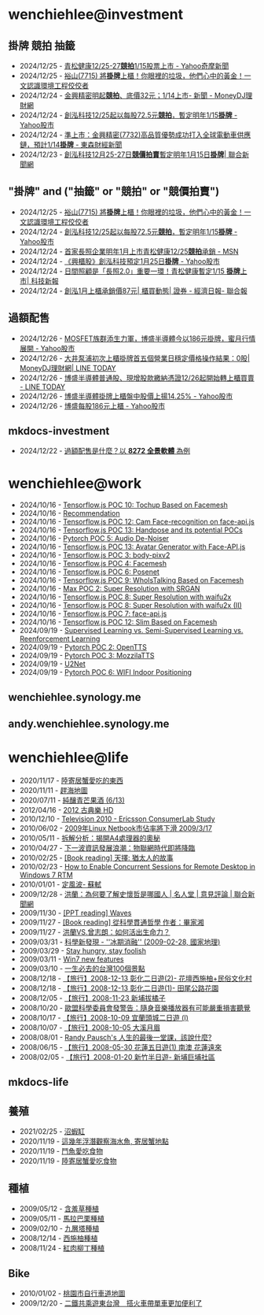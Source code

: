 # wenchiehlee@investment 
## 掛牌 競拍 抽籤 

<!-- _feedinvestment1_ start -->
- 2024/12/25 - [青松健康12/25-27<b>競拍</b>1/15股票上市 - Yahoo奇摩新聞](https://www.google.com/url?rct=j&sa=t&url=https://tw.news.yahoo.com/%25E9%259D%2592%25E6%259D%25BE%25E5%2581%25A5%25E5%25BA%25B712-25-27%25E7%25AB%25B6%25E6%258B%258D-1-15%25E8%2582%25A1%25E7%25A5%25A8%25E4%25B8%258A%25E5%25B8%2582-172837524.html&ct=ga&cd=CAIyIDQxYmVhYTFmNmEwMzBlM2I6Y29tLnR3OnpoLVRXOlRX&usg=AOvVaw2uz5c5y7K-wIaWbaYEV07z)
- 2024/12/25 - [裕山(7715) 將<b>掛牌</b>上櫃！你眼裡的垃圾，他們心中的黃金！一文認識環境工程佼佼者](https://www.google.com/url?rct=j&sa=t&url=https://www.sinotrade.com.tw/richclub/craftsman_talk/video/%25E8%25A3%2595%25E5%25B1%25B1-7715--%25E5%25B0%2587%25E6%258E%259B%25E7%2589%258C%25E4%25B8%258A%25E6%25AB%2583-%25E4%25BD%25A0%25E7%259C%25BC%25E8%25A3%25A1%25E7%259A%2584%25E5%259E%2583%25E5%259C%25BE-%25E4%25BB%2596%25E5%2580%2591%25E5%25BF%2583%25E4%25B8%25AD%25E7%259A%2584%25E9%25BB%2583%25E9%2587%2591-%25E4%25B8%2580%25E6%2596%2587%25E8%25AA%258D%25E8%25AD%2598%25E7%2592%25B0%25E5%25A2%2583%25E5%25B7%25A5%25E7%25A8%258B%25E4%25BD%25BC%25E4%25BD%25BC%25E8%2580%2585-%25E5%25BD%25B1%25E7%2589%2587%25E7%259C%258B%25E7%25B6%2593%25E7%2587%259F%25E9%259A%258E%25E5%25B1%25A4-IPO%25E7%25AB%25B6%25E6%258B%258D%25E6%25B5%2581%25E7%25A8%258B%25E5%25A0%25B1%25E4%25BD%25A0%25E7%259F%25A5-6763776b1b37082db039439e&ct=ga&cd=CAIyIDQxYmVhYTFmNmEwMzBlM2I6Y29tLnR3OnpoLVRXOlRX&usg=AOvVaw29mRjhdIh1NIlaFe4C9DKd)
- 2024/12/24 - [金興精密明起<b>競拍</b>、底價32元；1/14上市- 新聞 - MoneyDJ理財網](https://www.google.com/url?rct=j&sa=t&url=https://www.moneydj.com/kmdj/news/newsviewer.aspx%3Fa%3Db8d6e83e-62e9-4ac8-a870-2873e24c4dfb&ct=ga&cd=CAIyIDQxYmVhYTFmNmEwMzBlM2I6Y29tLnR3OnpoLVRXOlRX&usg=AOvVaw2MP_dQut4ow-zbSCWua6mp)
- 2024/12/24 - [創泓科技12/25起以每股72.5元<b>競拍</b>，暫定明年1/15<b>掛牌</b> - Yahoo股市](https://www.google.com/url?rct=j&sa=t&url=https://tw.stock.yahoo.com/news/%25E5%2589%25B5%25E6%25B3%2593%25E7%25A7%2591%25E6%258A%258012-25%25E8%25B5%25B7%25E4%25BB%25A5%25E6%25AF%258F%25E8%2582%25A172-5%25E5%2585%2583%25E7%25AB%25B6%25E6%258B%258D-%25E6%259A%25AB%25E5%25AE%259A%25E6%2598%258E%25E5%25B9%25B41-15%25E6%258E%259B%25E7%2589%258C-232658525.html&ct=ga&cd=CAIyIDQxYmVhYTFmNmEwMzBlM2I6Y29tLnR3OnpoLVRXOlRX&usg=AOvVaw1-JNzUrKaEPf5wM1R01OT9)
- 2024/12/24 - [準上市：金興精密(7732)高品質優勢成功打入全球電動車供應鏈，預計1/14<b>掛牌</b> - 東森財經新聞](https://www.google.com/url?rct=j&sa=t&url=https://fnc.ebc.net.tw/fncnews/else/181763&ct=ga&cd=CAIyIDQxYmVhYTFmNmEwMzBlM2I6Y29tLnR3OnpoLVRXOlRX&usg=AOvVaw28i6hcXrRe_Ur5Dshoug-T)
- 2024/12/23 - [創泓科技12月25-27日<b>競價拍賣</b>暫定明年1月15日<b>掛牌</b>| 聯合新聞網](https://www.google.com/url?rct=j&sa=t&url=https://udn.com/news/story/7254/8443936&ct=ga&cd=CAIyIDQxYmVhYTFmNmEwMzBlM2I6Y29tLnR3OnpoLVRXOlRX&usg=AOvVaw2ito76brNmtINhEad54Hnh)
<!-- _feedinvestment1_ end -->

## "掛牌" and ("抽籤" or "競拍" or "競價拍賣")

<!-- _feedinvestment1_1_ start -->
- 2024/12/25 - [裕山(7715) 將<b>掛牌</b>上櫃！你眼裡的垃圾，他們心中的黃金！一文認識環境工程佼佼者](https://www.google.com/url?rct=j&sa=t&url=https://www.sinotrade.com.tw/richclub/craftsman_talk/video/%25E8%25A3%2595%25E5%25B1%25B1-7715--%25E5%25B0%2587%25E6%258E%259B%25E7%2589%258C%25E4%25B8%258A%25E6%25AB%2583-%25E4%25BD%25A0%25E7%259C%25BC%25E8%25A3%25A1%25E7%259A%2584%25E5%259E%2583%25E5%259C%25BE-%25E4%25BB%2596%25E5%2580%2591%25E5%25BF%2583%25E4%25B8%25AD%25E7%259A%2584%25E9%25BB%2583%25E9%2587%2591-%25E4%25B8%2580%25E6%2596%2587%25E8%25AA%258D%25E8%25AD%2598%25E7%2592%25B0%25E5%25A2%2583%25E5%25B7%25A5%25E7%25A8%258B%25E4%25BD%25BC%25E4%25BD%25BC%25E8%2580%2585-%25E5%25BD%25B1%25E7%2589%2587%25E7%259C%258B%25E7%25B6%2593%25E7%2587%259F%25E9%259A%258E%25E5%25B1%25A4-IPO%25E7%25AB%25B6%25E6%258B%258D%25E6%25B5%2581%25E7%25A8%258B%25E5%25A0%25B1%25E4%25BD%25A0%25E7%259F%25A5-6763776b1b37082db039439e&ct=ga&cd=CAIyIjQxYmVhYTFmNmEwMzBlM2I6Y29tLnR3OnpoLVRXOlRXOkw&usg=AOvVaw29mRjhdIh1NIlaFe4C9DKd)
- 2024/12/24 - [創泓科技12/25起以每股72.5元<b>競拍</b>，暫定明年1/15<b>掛牌</b> - Yahoo股市](https://www.google.com/url?rct=j&sa=t&url=https://tw.stock.yahoo.com/news/%25E5%2589%25B5%25E6%25B3%2593%25E7%25A7%2591%25E6%258A%258012-25%25E8%25B5%25B7%25E4%25BB%25A5%25E6%25AF%258F%25E8%2582%25A172-5%25E5%2585%2583%25E7%25AB%25B6%25E6%258B%258D-%25E6%259A%25AB%25E5%25AE%259A%25E6%2598%258E%25E5%25B9%25B41-15%25E6%258E%259B%25E7%2589%258C-232658525.html&ct=ga&cd=CAIyIjQxYmVhYTFmNmEwMzBlM2I6Y29tLnR3OnpoLVRXOlRXOkw&usg=AOvVaw1-JNzUrKaEPf5wM1R01OT9)
- 2024/12/24 - [首家長照企業明年1月上市青松健康12/25<b>競拍</b>承銷 - MSN](https://www.google.com/url?rct=j&sa=t&url=https://www.msn.com/zh-tw/money/topstories/%25E9%25A6%2596%25E5%25AE%25B6%25E9%2595%25B7%25E7%2585%25A7%25E4%25BC%2581%25E6%25A5%25AD%25E6%2598%258E%25E5%25B9%25B41%25E6%259C%2588%25E4%25B8%258A%25E5%25B8%2582-%25E9%259D%2592%25E6%259D%25BE%25E5%2581%25A5%25E5%25BA%25B712-25%25E7%25AB%25B6%25E6%258B%258D%25E6%2589%25BF%25E9%258A%25B7/ar-AA1wlV0K%3Focid%3Dfinance-verthp-feeds&ct=ga&cd=CAIyIjQxYmVhYTFmNmEwMzBlM2I6Y29tLnR3OnpoLVRXOlRXOkw&usg=AOvVaw0tt_aZf91uRQTpO5R7Q1w_)
- 2024/12/24 - [《興櫃股》創泓科技預定1月25日<b>掛牌</b> - Yahoo股市](https://www.google.com/url?rct=j&sa=t&url=https://tw.stock.yahoo.com/news/%25E8%2588%2588%25E6%25AB%2583%25E8%2582%25A1-%25E5%2589%25B5%25E6%25B3%2593%25E7%25A7%2591%25E6%258A%2580-%25E9%25A0%2590%25E5%25AE%259A1%25E6%259C%258825%25E6%2597%25A5%25E6%258E%259B%25E7%2589%258C-235401316.html&ct=ga&cd=CAIyIjQxYmVhYTFmNmEwMzBlM2I6Y29tLnR3OnpoLVRXOlRXOkw&usg=AOvVaw2hq1tduRn55iSbhHErTEKW)
- 2024/12/24 - [日間照顧是「長照2.0」重要一環！青松健康暫定1/15 <b>掛牌</b>上市| 科技新報](https://www.google.com/url?rct=j&sa=t&url=https://today.line.me/tw/v2/article/JPWW9D3&ct=ga&cd=CAIyIjQxYmVhYTFmNmEwMzBlM2I6Y29tLnR3OnpoLVRXOlRXOkw&usg=AOvVaw36ObplbndQ73a-VNakm9q-)
- 2024/12/24 - [創泓1月上櫃承銷價87元| 櫃買動態| 證券 - 經濟日報- 聯合報](https://www.google.com/url?rct=j&sa=t&url=https://money.udn.com/money/story/11074/8444355&ct=ga&cd=CAIyIjQxYmVhYTFmNmEwMzBlM2I6Y29tLnR3OnpoLVRXOlRXOkw&usg=AOvVaw3d6xfNtVVE69xPtCkFIrX3)
<!-- _feedinvestment1_1_ end -->

## 過額配售 
<!-- _feedinvestment2_ start -->
- 2024/12/26 - [MOSFET族群添生力軍，博盛半導體今以186元掛牌，蜜月行情展開 - Yahoo股市](https://www.google.com/url?rct=j&sa=t&url=https://tw.stock.yahoo.com/news/mosfet%25E6%2597%258F%25E7%25BE%25A4%25E6%25B7%25BB%25E7%2594%259F%25E5%258A%259B%25E8%25BB%258D-%25E5%258D%259A%25E7%259B%259B%25E5%258D%258A%25E5%25B0%258E%25E9%25AB%2594%25E4%25BB%258A%25E4%25BB%25A5186%25E5%2585%2583%25E6%258E%259B%25E7%2589%258C-%25E8%259C%259C%25E6%259C%2588%25E8%25A1%258C%25E6%2583%2585%25E5%25B1%2595%25E9%2596%258B-031654978.html&ct=ga&cd=CAIyIDdhMWZmN2RkNDBhZjFjMzk6Y29tLnR3OnpoLVRXOlRX&usg=AOvVaw2DJEE6442uV0Ynwl0JPTlm)
- 2024/12/26 - [大井泵浦初次上櫃掛牌首五個營業日穩定價格操作結果：0股| MoneyDJ理財網| LINE TODAY](https://www.google.com/url?rct=j&sa=t&url=https://today.line.me/tw/v2/article/qoXgZjy&ct=ga&cd=CAIyIDdhMWZmN2RkNDBhZjFjMzk6Y29tLnR3OnpoLVRXOlRX&usg=AOvVaw2Myv9gbCCeiC6_TUW9WFNv)
- 2024/12/26 - [博盛半導體普通股、現增股款繳納憑證12/26起開始轉上櫃買賣 - LINE TODAY](https://www.google.com/url?rct=j&sa=t&url=https://today.line.me/tw/v2/article/NvL253P&ct=ga&cd=CAIyIDdhMWZmN2RkNDBhZjFjMzk6Y29tLnR3OnpoLVRXOlRX&usg=AOvVaw05DsMgA0WYzh2OeWoCGMz3)
- 2024/12/26 - [博盛半導體掛牌上櫃盤中股價上揚14.25% - Yahoo股市](https://www.google.com/url?rct=j&sa=t&url=https://tw.stock.yahoo.com/news/%25E5%258D%259A%25E7%259B%259B%25E5%258D%258A%25E5%25B0%258E%25E9%25AB%2594%25E6%258E%259B%25E7%2589%258C%25E4%25B8%258A%25E6%25AB%2583-%25E7%259B%25A4%25E4%25B8%25AD%25E8%2582%25A1%25E5%2583%25B9%25E4%25B8%258A%25E6%258F%259A14-25-020325718.html&ct=ga&cd=CAIyIDdhMWZmN2RkNDBhZjFjMzk6Y29tLnR3OnpoLVRXOlRX&usg=AOvVaw2S5HOgSU2UwUMzOLELBci8)
- 2024/12/26 - [博盛每股186元上櫃 - Yahoo股市](https://www.google.com/url?rct=j&sa=t&url=https://tw.stock.yahoo.com/news/%25E5%258D%259A%25E7%259B%259B%25E6%25AF%258F%25E8%2582%25A1186%25E5%2585%2583-%25E4%25B8%258A%25E6%25AB%2583-201000492.html&ct=ga&cd=CAIyIDdhMWZmN2RkNDBhZjFjMzk6Y29tLnR3OnpoLVRXOlRX&usg=AOvVaw1E_w5uZ8HyHCalaTZyjMWI)
<!-- _feedinvestment2_ end -->

## mkdocs-investment
<!-- _feedinvestment3_ start -->
- 2024/12/22 - [過額配售是什麼？以 **8272 全景軟體** 為例](https://wenchiehlee-investment.github.io/blog/2024/10/%E9%81%8E%E9%A1%8D%E9%85%8D%E5%94%AE%E6%98%AF%E4%BB%80%E9%BA%BC%E4%BB%A5-8272-%E5%85%A8%E6%99%AF%E8%BB%9F%E9%AB%94-%E7%82%BA%E4%BE%8B/)
<!-- _feedinvestment3_ end -->

# wenchiehlee@work
<!-- _feedwork_ start -->
- 2024/10/16 - [Tensorflow.js POC 10: Tochup Based on Facemesh](https://wenchiehlee.github.io/mkdocs/blog/2020/07/tensorflowjs-poc-10-tochup-based-on-facemesh/)
- 2024/10/16 - [Recommendation](https://wenchiehlee.github.io/mkdocs/blog/2020/08/recommendation/)
- 2024/10/16 - [Tensorflow.js POC 12: Cam Face-recognition on face-api.js](https://wenchiehlee.github.io/mkdocs/blog/2020/06/tensorflowjs-poc-12-cam-face-recognition-on-face-apijs/)
- 2024/10/16 - [Tensorflow.js POC 13: Handpose and its potential POCs](https://wenchiehlee.github.io/mkdocs/blog/2020/08/tensorflowjs-poc-13-handpose-and-its-potential-pocs/)
- 2024/10/16 - [Pytorch POC 5: Audio De-Noiser](https://wenchiehlee.github.io/mkdocs/blog/2020/09/pytorch-poc-5-audio-de-noiser/)
- 2024/10/16 - [Tensorflow.js POC 13: Avatar Generator with Face-API.js](https://wenchiehlee.github.io/mkdocs/blog/2020/09/tensorflowjs-poc-13-avatar-generator-with-face-apijs/)
- 2024/10/16 - [Tensorflow.js POC 3: body-pixv2](https://wenchiehlee.github.io/mkdocs/blog/2020/06/tensorflowjs-poc-3-body-pixv2/)
- 2024/10/16 - [Tensorflow.js POC 4: Facemesh](https://wenchiehlee.github.io/mkdocs/blog/2020/06/tensorflowjs-poc-4-facemesh/)
- 2024/10/16 - [Tensorflow.js POC 6: Posenet](https://wenchiehlee.github.io/mkdocs/blog/2020/06/tensorflowjs-poc-6-posenet/)
- 2024/10/16 - [Tensorflow.js POC 9: WhoIsTalking Based on Facemesh](https://wenchiehlee.github.io/mkdocs/blog/2020/06/tensorflowjs-poc-9-whoistalking-based-on-facemesh/)
- 2024/10/16 - [Max POC 2: Super Resolution with SRGAN](https://wenchiehlee.github.io/mkdocs/blog/2020/06/max-poc-2-super-resolution-with-srgan/)
- 2024/10/16 - [Tensorflow.js POC 8: Super Resolution with waifu2x](https://wenchiehlee.github.io/mkdocs/blog/2020/06/tensorflowjs-poc-8-super-resolution-with-waifu2x/)
- 2024/10/16 - [Tensorflow.js POC 8: Super Resolution with waifu2x (II)](https://wenchiehlee.github.io/mkdocs/blog/2020/06/tensorflowjs-poc-8-super-resolution-with-waifu2x-ii/)
- 2024/10/16 - [Tensorflow.js POC 7: face-api.js](https://wenchiehlee.github.io/mkdocs/blog/2020/06/tensorflowjs-poc-7-face-apijs/)
- 2024/10/16 - [Tensorflow.js POC 12: Slim Based on Facemesh](https://wenchiehlee.github.io/mkdocs/blog/2020/07/tensorflowjs-poc-12-slim-based-on-facemesh/)
- 2024/09/19 - [Supervised Learning vs. Semi-Supervised Learning vs. Reenforcement Learning](https://wenchiehlee.github.io/mkdocs/blog/2020/07/supervised-learning-vs-semi-supervised-learning-vs-reenforcement-learning/)
- 2024/09/19 - [Pytorch POC 2: OpenTTS](https://wenchiehlee.github.io/mkdocs/blog/2020/08/pytorch-poc-2-opentts/)
- 2024/09/19 - [Pytorch POC 3: MozzilaTTS](https://wenchiehlee.github.io/mkdocs/blog/2020/08/pytorch-poc-3-mozzilatts/)
- 2024/09/19 - [U2Net](https://wenchiehlee.github.io/mkdocs/blog/2020/09/u2net/)
- 2024/09/19 - [Pytorch POC 6: WIFI Indoor Positioning](https://wenchiehlee.github.io/mkdocs/blog/2020/09/pytorch-poc-6-wifi-indoor-positioning/)
<!-- _feedwork_ end -->

## wenchiehlee.synology.me
<!-- _feedwork1_ start -->
<!-- _feedwork1_ end -->

## andy.wenchiehlee.synology.me
<!-- _feedwork2_ start -->
<!-- _feedwork2_ end -->

# wenchiehlee@life
<!-- _feedlife_ start -->
- 2020/11/17 - [陸寄居蟹愛吃的東西](https://wenchiehlee1020.medium.com/%E9%99%B8%E5%AF%84%E5%B1%85%E8%9F%B9%E6%84%9B%E5%90%83%E7%9A%84%E6%9D%B1%E8%A5%BF-b56592041d42?source=rss-3f9fbe6f3140------2)
- 2020/11/11 - [趕海地圖](https://wenchiehlee1020.medium.com/%E8%B6%95%E6%B5%B7%E5%9C%B0%E5%9C%96-6a3432ad0ed1?source=rss-3f9fbe6f3140------2)
- 2020/07/11 - [純釀青芒果酒 (6/13)](https://wenchiehlee1020.medium.com/%E7%B4%94%E9%87%80%E9%9D%92%E8%8A%92%E6%9E%9C%E9%85%92-6-13-10296871dcfe?source=rss-3f9fbe6f3140------2)
- 2012/04/16 - [2012 古典樂 HD](http://wenchiehlee.blogspot.com/2012/04/2012-hd_16.html)
- 2010/12/10 - [Television 2010 - Ericsson ConsumerLab Study](http://wenchiehlee.blogspot.com/2010/12/television-2010-ericsson-consumerlab.html)
- 2010/06/02 - [2009年Linux Netbook市佔率將下滑 2009/3/17](http://wenchiehlee.blogspot.com/2010/06/2009linux-netbook-2009317.html)
- 2010/05/11 - [拆解分析：揭開A4處理器的奧秘](http://wenchiehlee.blogspot.com/2010/05/a4.html)
- 2010/04/27 - [下一波資訊發展浪潮：物聯網時代即將降臨](http://wenchiehlee.blogspot.com/2010/04/blog-post.html)
- 2010/02/25 - [[Book reading] 天擇: 猶太人的故事](http://wenchiehlee.blogspot.com/2010/02/book-reading.html)
- 2010/02/23 - [How to Enable Concurrent Sessions for Remote Desktop in Windows 7 RTM](http://wenchiehlee.blogspot.com/2010/02/how-to-enable-concurrent-sessions-for.html)
- 2010/01/01 - [定風波- 蘇軾](http://wenchiehlee.blogspot.com/2009/12/very-good-explanation-from-reference.html)
- 2009/12/28 - [洪蘭：為何要了解史懷哲是哪國人 | 名人堂 | 意見評論 | 聯合新聞網](http://wenchiehlee.blogspot.com/2009/12/blog-post_28.html)
- 2009/11/30 - [[PPT reading] Waves](http://wenchiehlee.blogspot.com/2009/11/ppt-reading-waves.html)
- 2009/11/27 - [[Book reading] 從科學貫通哲學 作者：畢家湘](http://wenchiehlee.blogspot.com/2009/11/blog-post.html)
- 2009/11/27 - [洪蘭VS.曾志朗：如何活出生命力？](http://wenchiehlee.blogspot.com/2009/11/vs.html)
- 2009/03/31 - [科學新發現 - ''冰期消融'' (2009-02-28, 國家地理)](http://wenchiehlee.blogspot.com/2009/03/2009-02-28.html)
- 2009/03/29 - [Stay hungry, stay foolish](http://wenchiehlee.blogspot.com/2009/03/stay-hungry-stay-foolish.html)
- 2009/03/11 - [Win7 new features](http://wenchiehlee.blogspot.com/2009/03/win7-new-features.html)
- 2009/03/10 - [一生必去的台灣100個景點](http://wenchiehlee.blogspot.com/2009/03/100_10.html)
- 2008/12/18 - [【旅行】2008-12-13 彰化二日遊(2)- 花壇西施柚+民俗文化村](http://wenchiehlee.blogspot.com/2008/12/2008-12-13-2.html)
- 2008/12/18 - [【旅行】2008-12-13 彰化二日遊(1)- 田尾公路花園](http://wenchiehlee.blogspot.com/2008/12/2008-12-13.html)
- 2008/12/05 - [【旅行】2008-11-23 新埔拔橘子](http://wenchiehlee.blogspot.com/2008/12/2008-11-23.html)
- 2008/10/20 - [歐盟科學委員會發警告：隨身音樂播放器有可能嚴重損害聽覺](http://wenchiehlee.blogspot.com/2008/10/blog-post.html)
- 2008/10/17 - [【旅行】2008-10-09 宜蘭頭城二日遊 (I)](http://wenchiehlee.blogspot.com/2008/10/2008-10-09-i.html)
- 2008/10/07 - [【旅行】2008-10-05 大溪月眉](http://wenchiehlee.blogspot.com/2008/10/2008-10-05.html)
- 2008/08/01 - [Randy Pausch's 人生的最後一堂課，該說什麼?](http://wenchiehlee.blogspot.com/2008/07/randy-pauschs.html)
- 2008/06/15 - [【旅行】2008-05-30 花蓮五日遊(1) 南澳 花蓮遠來](http://wenchiehlee.blogspot.com/2008/06/2008-05-30-1.html)
- 2008/02/05 - [【旅行】2008-01-20 新竹半日遊- 新埔巨埔社區](http://wenchiehlee.blogspot.com/2008/02/2008-01-20.html)
<!-- _feedlife_ end -->

## mkdocs-life
<!-- _feedlife4_ start -->
<!-- _feedlife4_ end -->

## 養殖
<!-- _feedlife1_ start -->
- 2021/02/25 - [沼蝦缸](https://wenchiehlee.wordpress.com/2021/02/25/%e6%b2%bc%e8%9d%a6%e7%bc%b8/)
- 2020/11/19 - [這幾年浮潛觀察海水魚, 寄居蟹地點](https://wenchiehlee.wordpress.com/2020/11/19/%e9%80%99%e5%b9%be%e5%b9%b4%e6%b5%ae%e6%bd%9b%e8%a7%80%e5%af%9f%e6%b5%b7%e6%b0%b4%e9%ad%9a-%e5%af%84%e5%b1%85%e8%9f%b9%e5%9c%b0%e9%bb%9e/)
- 2020/11/19 - [鬥魚愛吃食物](https://wenchiehlee.wordpress.com/2020/11/19/%e9%ac%a5%e9%ad%9a%e6%84%9b%e5%90%83%e9%a3%9f%e7%89%a9/)
- 2020/11/19 - [陸寄居蟹愛吃食物](https://wenchiehlee.wordpress.com/2020/11/19/%e9%99%b8%e5%af%84%e5%b1%85%e8%9f%b9%e6%84%9b%e5%90%83%e9%a3%9f%e7%89%a9/)
<!-- _feedlife1_ end -->

## 種植
<!-- _feedlife2_ start -->
- 2009/05/12 - [含羞草種植](https://wenflower.blogspot.com/2009/05/blog-post_12.html)
- 2009/05/11 - [馬拉巴栗種植](https://wenflower.blogspot.com/2009/05/blog-post.html)
- 2009/02/10 - [九層塔種植](https://wenflower.blogspot.com/2009/02/test.html)
- 2008/12/14 - [西施柚種植](https://wenflower.blogspot.com/2009/01/2008-12-13.html)
- 2008/11/24 - [紅肉柳丁種植](https://wenflower.blogspot.com/2009/01/blog-post.html)
<!-- _feedlife2_ end -->

## Bike
<!-- _feedlife3_ start -->
- 2010/01/02 - [桃園市自行車道地圖](https://wenbike.blogspot.com/2010/01/blog-post.html)
- 2009/12/20 - [二鐵共乘遊東台灣　搭火車帶單車更加便利了](https://wenbike.blogspot.com/2009/12/blog-post.html)
<!-- _feedlife3_ end -->
